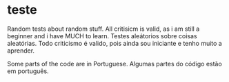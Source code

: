 # teste
Random tests about random stuff. All critisicm is valid, as i am still a beginner and i have MUCH to learn.
Testes aleátorios sobre coisas aleatórias. Todo criticismo é valido, pois ainda sou iniciante e tenho muito a aprender.

Some parts of the code are in Portuguese.
Algumas partes do código estão em português.
